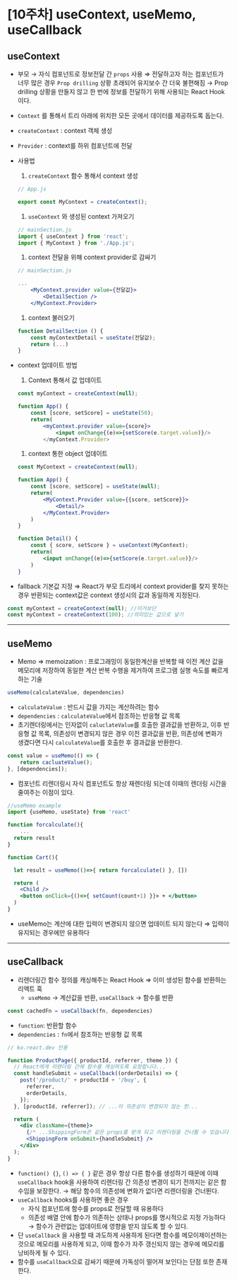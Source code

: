 # [10주차] useContext, useMemo, useCallback

## useContext

- 부모 → 자식 컴포넌트로 정보전달 간 `props` 사용 ⇒ 전달하고자 하는 컴포넌트가 너무 많은 경우 `Prop drilling` 상황 초래되어 유지보수 간 더욱 불편해짐 → Prop drilling 상황을 만들지 않고 한 번에 정보를 전달하기 위해 사용되는 React Hook이다.
- `Context` 를 통해서 트리 아래에 위치한 모든 곳에서 데이터를 제공하도록 돕는다.
- `createContext` : context 객체 생성
- `Provider` : context를 하위 컴포넌트에 전달
- 사용법
    1. `createContext` 함수 통해서 context 생성
    
    ```jsx
    // App.js
    
    export const MyContext = createContext();
    ```
    
    1. `useContext` 와 생성된 context 가져오기 
    
    ```jsx
    // mainSection.js
    import { useContext } from 'react';
    import { MyContext } from './App.js';
    ```
    
    1. context 전달을 위해 context provider로 감싸기 
    
    ```jsx
    // mainSection.js
    
    ...
    	<MyContext.provider value={전달값}>
    		<DetailSection />
    	</MyContext.Provider>
    ```
    
    1. context 불러오기 
    
    ```jsx
    function DetailSection () {
    	const myContextDetail = useState(전달값);
    	return (...)
    }
    ```
    
- context 업데이트 방법
    1. Context 통해서 값 업데이트 
    
    ```jsx
    const myContext = createContext(null);
    
    function App() {
    	const [score, setScore] = useState(50);
    	return(
    		<myContext.provider value={score}>
    			<input onChange{(e)=>{setScore(e.target.value)}/>
    		</myContext.Provider>
    
    ```
    
    1. context 통한 object 업데이트 
    
    ```jsx
    const MyContext = createContext(null);
    
    function App() {
    	const [score, setScore] = useState(null);
    	return(
    		<MyContext.Provider value={{score, setScore}}>
    			<Detail/>
    		</MyContext.Provider>
    	)
    }
    
    function Detail() {
    	const { score, setScore } = useContext(MyContext);
    	return(
    		<input onChange{(e)=>{setScore(e.target.value)}/>
    	)
    }
    ```
    
- fallback 기본값 지정 ⇒ React가 부모 트리에서 context provider를 찾지 못하는 경우 반환되는 context값은 context 생성시의 값과 동일하게 지정된다.

```jsx
const myContext = createContext(null); //이거보단
const myContext = createContext(100); //의미있는 값으로 넣기
```

---

## useMemo

- Memo ⇒ memoization : 프로그래밍이 동일한계산을 반복할 때 이전 계산 값을 메모리에 저장하여 동일한 계산 반복 수행을 제거하여 프로그램 실행 속도를 빠르게 하는 기술

```jsx
useMemo(calculateValue, dependencies)
```

- `calculateValue` : 반드시 값을 가지는 계산하려는 함수
- `dependencies` : `calculateValue`에서 참조하는 반응형 값 목록
- 초기렌더링에서는 인자없이 `caluclateValue`를 호출한 결과값을 반환하고, 이후 반응형 값 목록, 의존성이 변경되지 않은 경우 이전 결과값을 반환, 의존성에 변화가 생겼다면 다시 `calculateValue`를 호출한 후 결과값을 반환한다.

```jsx
const value = useMemo(() => {
	return cacluateValue();
}, [dependencies]);
```

- 컴포넌트 리렌더링시 자식 컴포넌트도 항상 재렌더링 되는데 이때의 렌더링 시간을 줄여주는 이점이 있다.

```jsx
//useMemo example
import {useMemo, useState} from 'react'

function forcalculate(){
	...
  return result
}

function Cart(){ 

  let result = useMemo(()=>{ return forcalculate() }, [])

  return (
    <Child />
    <button onClick={()=>{ setCount(count+1) }}> + </button>
  )
}
```

- useMemo는 계산에 대한 입력이 변경되지 않으면 업데이트 되지 않는다 ⇒ 입력이 유지되는 경우에만 유용하다

---

## useCallback

- 리렌더링간 함수 정의를 캐싱해주는 React Hook ⇒ 이미 생성된 함수를 반환하는 리액트 훅
    - `useMemo` → 계산값을 반환, `useCallback` → 함수를 반환

```jsx
const cachedFn = useCallback(fn, dependencies)
```

- `function`: 반환할 함수
- `dependencies` : `fn`에서 참조하는 반응형 값 목록

```jsx
// ko.react.dev 인용

function ProductPage({ productId, referrer, theme }) {
  // React에게 리렌더링 간에 함수를 캐싱하도록 요청합니다...
  const handleSubmit = useCallback((orderDetails) => {
    post('/product/' + productId + '/buy', {
      referrer,
      orderDetails,
    });
  }, [productId, referrer]); // ...이 의존성이 변경되지 않는 한...

  return (
    <div className={theme}>
      {/* ...ShippingForm은 같은 props를 받게 되고 리렌더링을 건너뛸 수 있습니다.*/}
      <ShippingForm onSubmit={handleSubmit} />
    </div>
  );
}
```

- `function() {}`, `() => { }` 같은 경우 항상 다른 함수를 생성하기 때문에 이때 `useCallback` hook을 사용하여 리렌더링 간 의존성 변경이 되기 전까지는 같은 함수임을 보장한다. → 해당 함수의 의존성에 변화가 없다면 리렌더링을 건너뛴다.
- `useCallback` hooks를 사용하면 좋은 경우
    - 자식 컴포넌트에 함수를 props로 전달할 때 유용하다
    - 의존성 배열 안에 함수가 의존하는 상태나 props를 명시적으로 지정 가능하다 → 함수가 관련없는 업데이트에 영향을 받지 않도록 할 수 있다.
- 단 `useCallback` 을 사용할 때 과도하게 사용하게 된다면 함수를 메모이제이션하는 것으로 메모리를 사용하게 되고, 이때 함수가 자주 갱신되지 않는 경우에 메모리를 낭비하게 될 수 있다.
- 함수를 `useCallback`으로 감싸기 때문에 가독성이 떨어져 보인다는 단점 또한 존재한다.